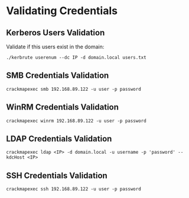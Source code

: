 # Validating Credentials

## Kerberos Users Validation

Validate if this users exist in the domain:

```
./kerbrute userenum --dc IP -d domain.local users.txt
```

## SMB Credentials Validation

```
crackmapexec smb 192.168.89.122 -u user -p password
```

## WinRM Credentials Validation

```
crackmapexec winrm 192.168.89.122 -u user -p password
```

## LDAP Credentials Validation

```
crackmapexec ldap <IP> -d domain.local -u username -p 'password' --kdcHost <IP>
```

## SSH Credentials Validation

```
crackmapexec ssh 192.168.89.122 -u user -p password
```
